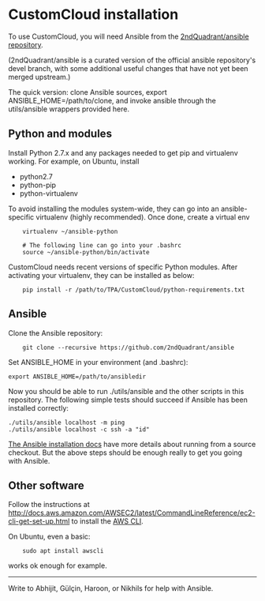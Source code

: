 CustomCloud installation
========================

To use CustomCloud, you will need Ansible from the
[2ndQuadrant/ansible repository](https://github.com/2ndQuadrant/ansible).

(2ndQuadrant/ansible is a curated version of the official ansible
repository's devel branch, with some additional useful changes that have
not yet been merged upstream.)

The quick version: clone Ansible sources, export
ANSIBLE_HOME=/path/to/clone, and invoke ansible through the
utils/ansible wrappers provided here.

Python and modules
------------------

Install Python 2.7.x and any packages needed to get pip and virtualenv
working. For example, on Ubuntu, install 

* python2.7 
* python-pip
* python-virtualenv

To avoid installing the modules system-wide, they can go into an
ansible-specific virtualenv (highly recommended). Once done, create
a virtual env

```
    virtualenv ~/ansible-python

    # The following line can go into your .bashrc
    source ~/ansible-python/bin/activate
```

CustomCloud needs recent versions of specific Python modules. After activating your virtualenv, they can be installed as below:

```
    pip install -r /path/to/TPA/CustomCloud/python-requirements.txt
```

Ansible
-------

Clone the Ansible repository:

```
    git clone --recursive https://github.com/2ndQuadrant/ansible
```

Set ANSIBLE_HOME in your environment (and .bashrc):

    export ANSIBLE_HOME=/path/to/ansibledir

Now you should be able to run ./utils/ansible and the other scripts in
this repository. The following simple tests should succeed if Ansible
has been installed correctly:

    ./utils/ansible localhost -m ping
    ./utils/ansible localhost -c ssh -a "id"

[The Ansible installation docs](http://docs.ansible.com/ansible/intro_installation.html)
have more details about running from a source checkout. But the above steps should
be enough really to get you going with Ansible.


Other software
--------------

Follow the instructions at
http://docs.aws.amazon.com/AWSEC2/latest/CommandLineReference/ec2-cli-get-set-up.html
to install the [AWS CLI](https://aws.amazon.com/cli/).

On Ubuntu, even a basic: 

```
    sudo apt install awscli
```
works ok enough for example.

--------------
Write to Abhijit, Gülçin, Haroon, or Nikhils for help with Ansible.


